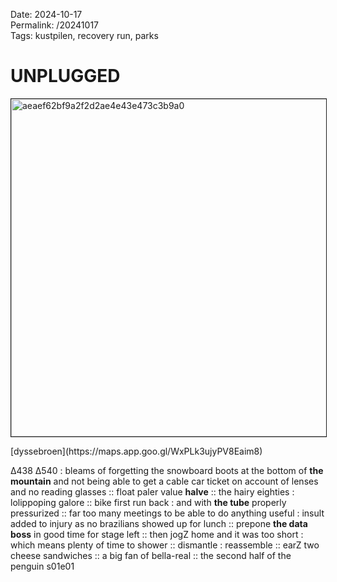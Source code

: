 Date: 2024-10-17  
Permalink: /20241017  
Tags: kustpilen, recovery run, parks
  
# UNPLUGGED
  
<p><img src="https://objects.hbvu.su/blotpix/2024/10/17.jpeg" width=540 height=540 alt="aeaef62bf9a2f2d2ae4e43e473c3b9a0" border=1></p>  
[dyssebroen](https://maps.app.goo.gl/WxPLk3ujyPV8Eaim8)  
  
∆438 ∆540  : bleams of forgetting the snowboard boots at the bottom of **the mountain** and not being able to get a cable car ticket on account of lenses and no reading glasses :: 
float paler value **halve** :: 
the hairy eighties : lolippoping galore :: 
bike first run back : and with **the tube** properly pressurized :: 
far too many meetings to be able to do anything useful : insult added to injury as no brazilians showed up for lunch :: prepone **the data boss** in good time for stage left :: 
then jogZ home and it was too short : which means plenty of time to shower :: 
dismantle : reassemble :: earZ two cheese sandwiches :: a big fan of bella-real :: the second half of the penguin s01e01  
